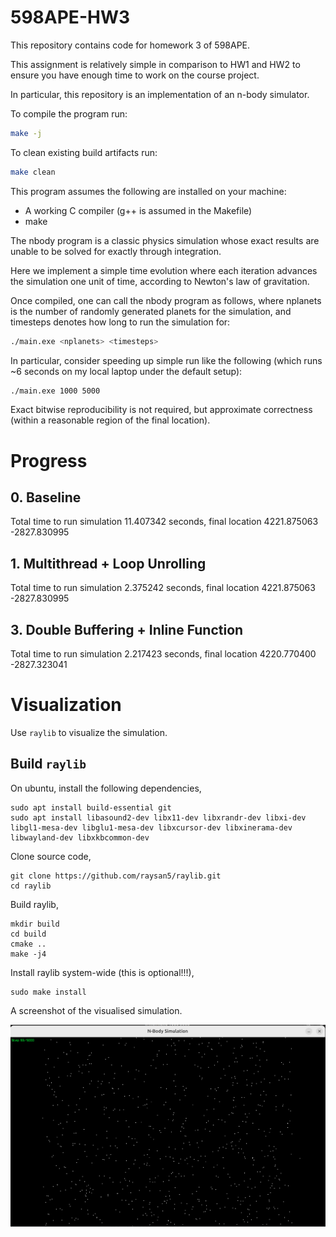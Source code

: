 # 598APE-HW3

This repository contains code for homework 3 of 598APE.

This assignment is relatively simple in comparison to HW1 and HW2 to ensure you have enough time to work on the course project.

In particular, this repository is an implementation of an n-body simulator.

To compile the program run:
```bash
make -j
```

To clean existing build artifacts run:
```bash
make clean
```

This program assumes the following are installed on your machine:
* A working C compiler (g++ is assumed in the Makefile)
* make

The nbody program is a classic physics simulation whose exact results are unable to be solved for exactly through integration.

Here we implement a simple time evolution where each iteration advances the simulation one unit of time, according to Newton's law of gravitation.

Once compiled, one can call the nbody program as follows, where nplanets is the number of randomly generated planets for the simulation, and timesteps denotes how long to run the simulation for:
```bash
./main.exe <nplanets> <timesteps>
```

In particular, consider speeding up simple run like the following (which runs ~6 seconds on my local laptop under the default setup):
```bash
./main.exe 1000 5000
```

Exact bitwise reproducibility is not required, but approximate correctness (within a reasonable region of the final location).


# Progress

## 0. Baseline
Total time to run simulation 11.407342 seconds, final location 4221.875063 -2827.830995

## 1. Multithread + Loop Unrolling
Total time to run simulation 2.375242 seconds, final location 4221.875063 -2827.830995

## 3. Double Buffering + Inline Function
Total time to run simulation 2.217423 seconds, final location 4220.770400 -2827.323041

# Visualization
Use ```raylib``` to visualize the simulation.

## Build ```raylib```
On ubuntu, install the following dependencies,

```shell
sudo apt install build-essential git
sudo apt install libasound2-dev libx11-dev libxrandr-dev libxi-dev libgl1-mesa-dev libglu1-mesa-dev libxcursor-dev libxinerama-dev libwayland-dev libxkbcommon-dev
```

Clone source code,

```shell
git clone https://github.com/raysan5/raylib.git
cd raylib
```

Build raylib,

```shell
mkdir build
cd build
cmake ..
make -j4
```

Install raylib system-wide (this is optional!!!),

```shell
sudo make install
```

A screenshot of the visualised simulation.

![image.png](image.png)
